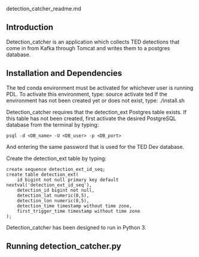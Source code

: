 detection_catcher_readme.md

Introduction
------------

Detection_catcher is an application which collects TED detections that come in from Kafka through Tomcat and writes them to a postgres database.

Installation and Dependencies
-----------------------------

The ted conda environment must be activated for whichever user is running PDL. To activate this environment, type:
    source activate ted
If the environment has not been created yet or does not exist, type:
    ./install.sh 

Detection_catcher requires that the detection_ext Postgres table exists. If this table has not been created, first activate the desired PostgreSQL database from the terminal by typing:

    psql -d <DB_name> -U <DB_user> -p <DB_port>

And entering the same password that is used for the TED Dev database.

Create the detection_ext table by typing:

    create sequence detection_ext_id_seq;
    create table detection_ext(
        id bigint not null primary key default nextval('detection_ext_id_seq'),
        detection_id bigint not null,
        detection_lat numeric(8,5),
        detection_lon numeric(8,5),
        detection_time timestamp without time zone,
        first_trigger_time timestamp without time zone
    );


Detection_catcher has been designed to run in Python 3.

Running detection_catcher.py
------------------------


